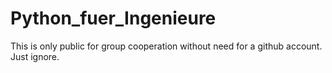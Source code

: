 # Python_fuer_Ingenieure
This is only public for group cooperation without need for a github account.\
Just ignore.
